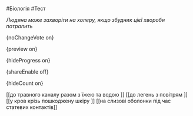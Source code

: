 #Біологія #Тест

*Людина може захворіти на холеру, якщо збудник цієї хвороби потрапить*

{noChangeVote on}

{preview on}

{hideProgress on}

{shareEnable off}

{hideCount on}

[[до травного каналу разом з їжею та водою ]]
[[до легень з повітрям ]]
[[у кров крізь пошкоджену шкіру ]]
[[на слизові оболонки під час статевих контактів]]
